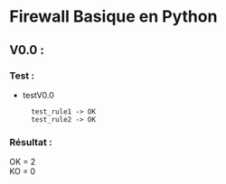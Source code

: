 # Firewall Basique en Python


V0.0 :
-------------
### Test :

- testV0.0

        test_rule1 -> OK
        test_rule2 -> OK

### Résultat :

OK = 2 <br>
KO = 0